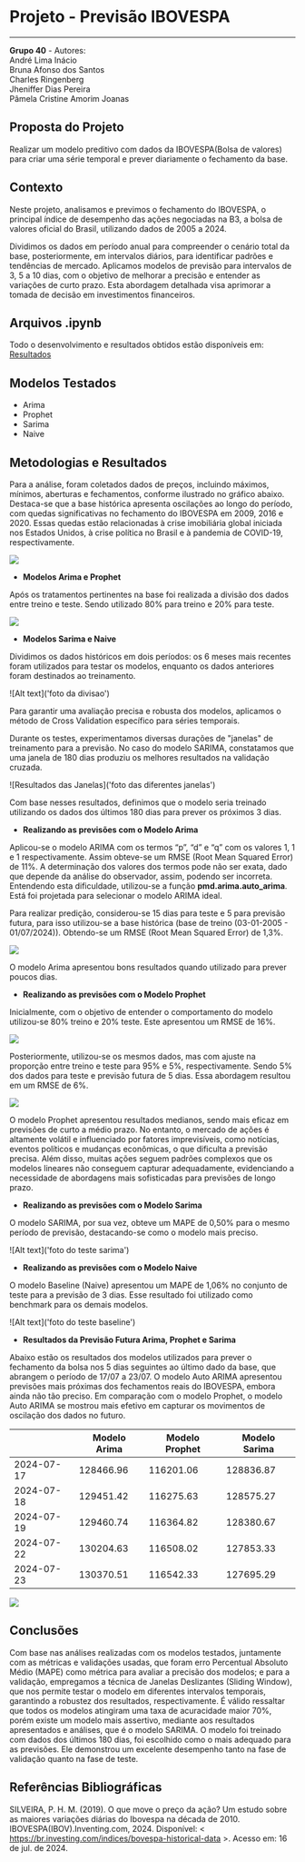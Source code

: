 # **Projeto - Previsão IBOVESPA**
---

**Grupo 40** - Autores:<br>
André Lima Inácio<br>
Bruna Afonso dos Santos<br>
Charles Ringenberg<br>
Jheniffer Dias Pereira<br>
Pâmela Cristine Amorim Joanas


**Proposta do Projeto**
---
Realizar um modelo preditivo com dados da IBOVESPA(Bolsa de valores) para criar uma série temporal e prever diariamente o fechamento da base.

**Contexto**
---

Neste projeto, analisamos e previmos o fechamento do IBOVESPA, o principal índice de desempenho das ações negociadas na B3, a bolsa de valores oficial do Brasil, utilizando dados de 2005 a 2024.

Dividimos os dados em período anual para compreender o cenário total da base, posteriormente, em intervalos diários, para identificar padrões e tendências de mercado. Aplicamos modelos de previsão para intervalos de 3, 5 a 10 dias, com o objetivo de melhorar a precisão e entender as variações de curto prazo. Esta abordagem detalhada visa aprimorar a tomada de decisão em investimentos financeiros.

**Arquivos .ipynb**
---
Todo o desenvolvimento e resultados obtidos estão disponíveis em: [Resultados](https://github.com/Grupo-40/tech-challenge-2/tree/main/eda)


**Modelos Testados**
---

* Arima
* Prophet
* Sarima
* Naive
  
**Metodologias e Resultados**
---

Para a análise, foram coletados dados de preços, incluindo máximos, mínimos, aberturas e fechamentos, conforme ilustrado no gráfico abaixo. Destaca-se que a base histórica apresenta oscilações ao longo do período, com quedas significativas no fechamento do IBOVESPA em 2009, 2016 e 2020. Essas quedas estão relacionadas à crise imobiliária global iniciada nos Estados Unidos, à crise política no Brasil e à pandemia de COVID-19, respectivamente.

![](figure/fechamento_hist.png)

* **Modelos Arima e Prophet**

Após os tratamentos pertinentes na base foi realizada a divisão dos dados entre treino e teste. Sendo utilizado 80% para treino e 20% para teste. 

![](figure/fechamento_hist_treino_teste.png)

* **Modelos Sarima e Naive**

Dividimos os dados históricos em dois períodos: os 6 meses mais recentes foram utilizados para testar os modelos, enquanto os dados anteriores foram destinados ao treinamento.

![Alt text]('foto da divisao')

Para garantir uma avaliação precisa e robusta dos modelos, aplicamos o método de Cross Validation específico para séries temporais.

Durante os testes, experimentamos diversas durações de "janelas" de treinamento para a previsão. No caso do modelo SARIMA, constatamos que uma janela de 180 dias produziu os melhores resultados na validação cruzada.

![Resultados das Janelas]('foto das diferentes janelas')

Com base nesses resultados, definimos que o modelo seria treinado utilizando os dados dos últimos 180 dias para prever os próximos 3 dias.

* **Realizando as previsões com o Modelo Arima**
  
Aplicou-se o modelo ARIMA com os termos “p”, “d” e “q” com os valores 1, 1 e 1 respectivamente. Assim obteve-se um RMSE (Root Mean Squared Error) de 11%. A determinação dos valores dos termos pode não ser exata, dado que depende da análise do observador, assim, podendo ser incorreta. Entendendo esta dificuldade, utilizou-se a função **pmd.arima.auto_arima**. Está foi projetada para selecionar o modelo ARIMA ideal. 

Para realizar predição, considerou-se 15 dias para teste e 5 para previsão futura, para isso utilizou-se a base histórica (base de treino (03-01-2005 - 01/07/2024)). Obtendo-se um RMSE (Root Mean Squared Error) de 1,3%. 

![](figure/base_hist_completa_15_dias_arima.png)


O modelo Arima apresentou bons resultados quando utilizado para prever poucos dias.


* **Realizando as previsões com o Modelo Prophet**

Inicialmente, com o objetivo de entender o comportamento do modelo utilizou-se 80% treino e 20% teste. Este apresentou um RMSE de 16%. 

![](figure/base_hist_80_20_15_dias_prophet.png)


Posteriormente, utilizou-se os mesmos dados, mas com ajuste na proporção entre treino e teste para 95% e 5%, respectivamente. Sendo 5% dos dados para teste e previsão futura de 5 dias. Essa abordagem resultou em um RMSE de 6%.

![](figure/base_hist_completa_15_dias_prophet.png)


O modelo Prophet apresentou resultados medianos, sendo mais eficaz em previsões de curto a médio prazo. No entanto, o mercado de ações é altamente volátil e influenciado por fatores imprevisíveis, como notícias, eventos políticos e mudanças econômicas, o que dificulta a previsão precisa. Além disso, muitas ações seguem padrões complexos que os modelos lineares não conseguem capturar adequadamente, evidenciando a necessidade de abordagens mais sofisticadas para previsões de longo prazo.

* **Realizando as previsões com o Modelo Sarima**
  
O modelo SARIMA, por sua vez, obteve um MAPE de 0,50% para o mesmo período de previsão, destacando-se como o modelo mais preciso.

![Alt text]('foto do teste sarima')

* **Realizando as previsões com o Modelo Naive**
  
O modelo Baseline (Naive) apresentou um MAPE de 1,06% no conjunto de teste para a previsão de 3 dias. Esse resultado foi utilizado como benchmark para os demais modelos.

![Alt text]('foto do teste baseline')


* **Resultados da Previsão Futura Arima, Prophet e Sarima**

Abaixo estão os resultados dos modelos utilizados para prever o fechamento da bolsa nos 5 dias seguintes ao último dado da base, que abrangem o período de 17/07 a 23/07. O modelo Auto ARIMA apresentou previsões mais próximas dos fechamentos reais do IBOVESPA, embora ainda não tão preciso. Em comparação com o modelo Prophet, o modelo Auto ARIMA se mostrou mais efetivo em capturar os movimentos de oscilação dos dados no futuro.

|               | Modelo Arima      | Modelo Prophet    | Modelo Sarima     |
|---------------|-------------------|-------------------|-------------------|                
| 2024-07-17    | 128466.96         | 116201.06         | 128836.87         |
| 2024-07-18    | 129451.42         | 116275.63         | 128575.27         |
| 2024-07-19    | 129460.74         | 116364.82         | 128380.67         |
| 2024-07-22    | 130204.63         | 116508.02         | 127853.33         |
| 2024-07-23    | 130370.51         | 116542.33         | 127695.29         |


![](figure/Comparação_Modelos_IBOVESPA.png)


**Conclusões**
---
Com base nas análises realizadas com os modelos testados, juntamente com as métricas e validações usadas, que foram erro Percentual Absoluto Médio (MAPE) como métrica para avaliar a precisão dos modelos; e para a validação, empregamos a técnica de Janelas Deslizantes (Sliding Window), que nos permite testar o modelo em diferentes intervalos temporais, garantindo a robustez dos resultados, respectivamente. É válido ressaltar que todos os modelos atingiram uma taxa de acuracidade maior 70%, porém existe um modelo mais assertivo, mediante aos resultados apresentados e análises, que é o modelo SARIMA. O modelo foi treinado com dados dos últimos 180 dias, foi escolhido como o mais adequado para as previsões. Ele demonstrou um excelente desempenho tanto na fase de validação quanto na fase de teste. 


**Referências Bibliográficas**
---
SILVEIRA, P. H. M. (2019). O que move o preço da ação? Um estudo sobre as maiores variações diárias do Ibovespa na década de 2010.<br>
IBOVESPA(IBOV).Inventing.com, 2024. Disponível: < https://br.investing.com/indices/bovespa-historical-data >. Acesso em: 16 de jul. de 2024.

